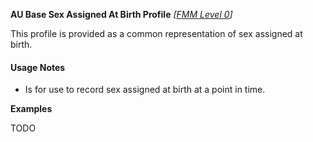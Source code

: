 **AU Base Sex Assigned At Birth Profile** *[[FMM Level 0](guidance.html)]*

This profile is provided as a common representation of sex assigned at birth.

#### Usage Notes
* Is for use to record sex assigned at birth at a point in time.

**Examples**

TODO
